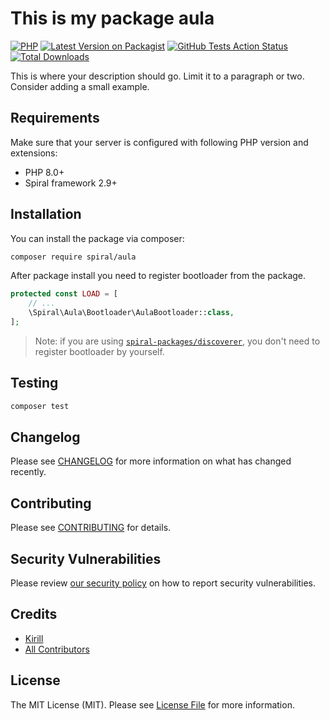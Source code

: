 # This is my package aula

[![PHP](https://img.shields.io/packagist/php-v/spiral/aula.svg?style=flat-square)](https://packagist.org/packages/spiral/aula)
[![Latest Version on Packagist](https://img.shields.io/packagist/v/spiral/aula.svg?style=flat-square)](https://packagist.org/packages/spiral/aula)
[![GitHub Tests Action Status](https://img.shields.io/github/workflow/status/spiral/aula/run-tests?label=tests&style=flat-square)](https://github.com/spiral/aula/actions?query=workflow%3Arun-tests+branch%3Amain)
[![Total Downloads](https://img.shields.io/packagist/dt/spiral/aula.svg?style=flat-square)](https://packagist.org/packages/spiral/aula)

This is where your description should go. Limit it to a paragraph or two. Consider adding a small example.


## Requirements

Make sure that your server is configured with following PHP version and extensions:

- PHP 8.0+
- Spiral framework 2.9+


 
## Installation

You can install the package via composer:

```bash
composer require spiral/aula
```

After package install you need to register bootloader from the package.

```php
protected const LOAD = [
    // ...
    \Spiral\Aula\Bootloader\AulaBootloader::class,
];
```

> Note: if you are using [`spiral-packages/discoverer`](https://github.com/spiral-packages/discoverer), 
> you don't need to register bootloader by yourself.

## Testing

```bash
composer test
```

## Changelog

Please see [CHANGELOG](CHANGELOG.md) for more information on what has changed recently.

## Contributing

Please see [CONTRIBUTING](.github/CONTRIBUTING.md) for details.

## Security Vulnerabilities

Please review [our security policy](../../security/policy) on how to report security vulnerabilities.

## Credits

- [Kirill](https://github.com/kastahov)
- [All Contributors](../../contributors)

## License

The MIT License (MIT). Please see [License File](LICENSE) for more information.
